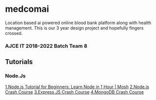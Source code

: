 # medcomai
Location based ai powered online blood bank platform along with health management. This is our 3 year design project and hopefully fingers crossed. 
### AJCE IT 2018-2022 Batch Team 8

## Tutorials 
### Node.Js 
[1.Node.js Tutorial for Beginners: Learn Node in 1 Hour | Mosh](https://www.youtube.com/watch?v=TlB_eWDSMt4)
[2.Node.js Crash Course](https://www.youtube.com/watch?v=fBNz5xF-Kx4)
[3.Express JS Crash Course](https://www.youtube.com/watch?v=L72fhGm1tfE)
[4.MongoDB Crash Course](https://www.youtube.com/watch?v=-56x56UppqQ)
